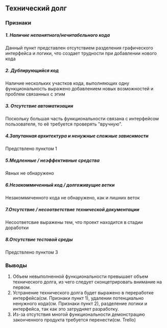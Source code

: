 ## Технический долг
### Признаки
##### 1. Наличие непонятного/нечитабельного кода
Данный пункт представлен отсутствием разделения графического интерфейса и логики, что создает трудности при добавлении нового кода
##### 2. Дублирующийся код
Наличие нескольких участков кода, выполняющих одну функциональность выражено добавлением новых возможностей и проблем связанных с этим
##### 3. Отсутствие автоматизации
Поскольку большая часть функциональности связана с интерфейсом пользователя, то её требуется проверять "вручную".
##### 4.Запутанная архитектура и ненужные сложные зависимости
Предствлено пунктом 1
##### 5.Медленные / неэффективные средства
Явных не обнаружено
##### 6.Незакоммиченный код / долгоживущие ветки
Незакоммиченного кода не обнаружено, как и лишних веток
##### 7.Отсутствие / несоответствие технической документации
Несоответсвие выражены тем, что проект находится в стадии доработки
##### 8.Отсутствие тестовой среды
Предствлено пунктом 3

### Выводы
1. Объем невыполненной функциональности превышает объем технического долга, из чего следует сконцетрировать внимание на первом.
2. Устранение технического долга будет выражено в переработке интерфейса(см. Признаки пункт 1), удалении потенциально ненужного кода(см. Признаки пункт 2), разделение логики и интерфейса, так как это затрудняет разработку.
3. Из-за отсутствия многой функциональности демонстрацию законченного продукта требуется перенести(см. Trello)
